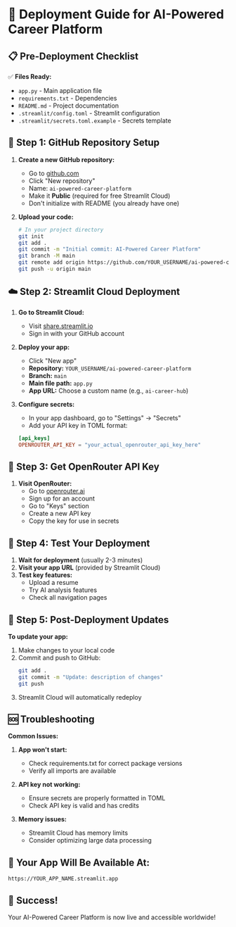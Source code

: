 # 🚀 Deployment Guide for AI-Powered Career Platform

## 📋 Pre-Deployment Checklist

✅ **Files Ready:**
- `app.py` - Main application file
- `requirements.txt` - Dependencies
- `README.md` - Project documentation
- `.streamlit/config.toml` - Streamlit configuration
- `.streamlit/secrets.toml.example` - Secrets template

## 🔧 Step 1: GitHub Repository Setup

1. **Create a new GitHub repository:**
   - Go to [github.com](https://github.com)
   - Click "New repository"
   - Name: `ai-powered-career-platform`
   - Make it **Public** (required for free Streamlit Cloud)
   - Don't initialize with README (you already have one)

2. **Upload your code:**
   ```bash
   # In your project directory
   git init
   git add .
   git commit -m "Initial commit: AI-Powered Career Platform"
   git branch -M main
   git remote add origin https://github.com/YOUR_USERNAME/ai-powered-career-platform.git
   git push -u origin main
   ```

## ☁️ Step 2: Streamlit Cloud Deployment

1. **Go to Streamlit Cloud:**
   - Visit [share.streamlit.io](https://share.streamlit.io)
   - Sign in with your GitHub account

2. **Deploy your app:**
   - Click "New app"
   - **Repository:** `YOUR_USERNAME/ai-powered-career-platform`
   - **Branch:** `main`
   - **Main file path:** `app.py`
   - **App URL:** Choose a custom name (e.g., `ai-career-hub`)

3. **Configure secrets:**
   - In your app dashboard, go to "Settings" → "Secrets"
   - Add your API key in TOML format:
   ```toml
   [api_keys]
   OPENROUTER_API_KEY = "your_actual_openrouter_api_key_here"
   ```

## 🔑 Step 3: Get OpenRouter API Key

1. **Visit OpenRouter:**
   - Go to [openrouter.ai](https://openrouter.ai)
   - Sign up for an account
   - Go to "Keys" section
   - Create a new API key
   - Copy the key for use in secrets

## 🎯 Step 4: Test Your Deployment

1. **Wait for deployment** (usually 2-3 minutes)
2. **Visit your app URL** (provided by Streamlit Cloud)
3. **Test key features:**
   - Upload a resume
   - Try AI analysis features
   - Check all navigation pages

## 🔧 Step 5: Post-Deployment Updates

**To update your app:**
1. Make changes to your local code
2. Commit and push to GitHub:
   ```bash
   git add .
   git commit -m "Update: description of changes"
   git push
   ```
3. Streamlit Cloud will automatically redeploy

## 🆘 Troubleshooting

**Common Issues:**

1. **App won't start:**
   - Check requirements.txt for correct package versions
   - Verify all imports are available

2. **API key not working:**
   - Ensure secrets are properly formatted in TOML
   - Check API key is valid and has credits

3. **Memory issues:**
   - Streamlit Cloud has memory limits
   - Consider optimizing large data processing

## 📱 Your App Will Be Available At:
`https://YOUR_APP_NAME.streamlit.app`

## 🎉 Success!
Your AI-Powered Career Platform is now live and accessible worldwide!
